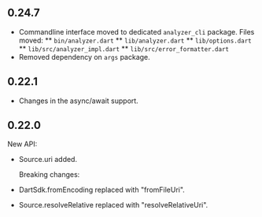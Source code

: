## 0.24.7

* Commandline interface moved to dedicated `analyzer_cli` package. Files moved:
** `bin/analyzer.dart`
** `lib/analyzer.dart`
** `lib/options.dart`
** `lib/src/analyzer_impl.dart`
** `lib/src/error_formatter.dart`
* Removed dependency on `args` package.

## 0.22.1

* Changes in the async/await support.


## 0.22.0

  New API:
  
* Source.uri added.

  Breaking changes:

* DartSdk.fromEncoding replaced with "fromFileUri".
* Source.resolveRelative replaced with "resolveRelativeUri".

